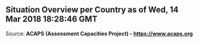 ## Situation Overview per Country as of Wed, 14 Mar 2018 18:28:46 GMT

Source: **ACAPS (Assessment Capacities Project) - https://www.acaps.org**